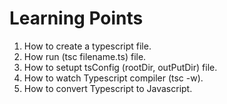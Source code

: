 # Learning Points
1. How to create a typescript file.
2. How run (tsc filename.ts) file.
3. How to setupt tsConfig (rootDir, outPutDir) file.
4. How to watch Typescript compiler (tsc -w).
5. How to convert Typescript to Javascript.

